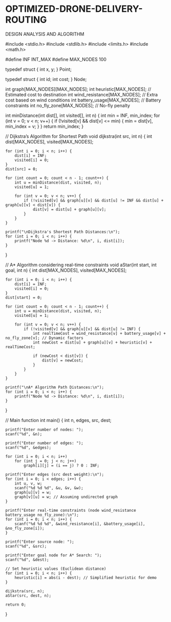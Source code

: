 # OPTIMIZED-DRONE-DELIVERY-ROUTING
DESIGN ANALYSIS AND ALGORITHM 

#include <stdio.h>
#include <stdlib.h>
#include <limits.h>
#include <math.h>

#define INF INT_MAX
#define MAX_NODES 100

typedef struct {
    int x, y;
} Point;

typedef struct {
    int id;
    int cost;
} Node;

int graph[MAX_NODES][MAX_NODES];
int heuristic[MAX_NODES]; // Estimated cost to destination
int wind_resistance[MAX_NODES];  // Extra cost based on wind conditions
int battery_usage[MAX_NODES];    // Battery constraints
int no_fly_zone[MAX_NODES];      // No-fly penalty

int minDistance(int dist[], int visited[], int n) {
    int min = INF, min_index;
    for (int v = 0; v < n; v++) {
        if (!visited[v] && dist[v] <= min) {
            min = dist[v], min_index = v;
        }
    }
    return min_index;
}

// Dijkstra’s Algorithm for Shortest Path
void dijkstra(int src, int n) {
    int dist[MAX_NODES], visited[MAX_NODES];

    for (int i = 0; i < n; i++) {
        dist[i] = INF;
        visited[i] = 0;
    }
    dist[src] = 0;

    for (int count = 0; count < n - 1; count++) {
        int u = minDistance(dist, visited, n);
        visited[u] = 1;
        
        for (int v = 0; v < n; v++) {
            if (!visited[v] && graph[u][v] && dist[u] != INF && dist[u] + graph[u][v] < dist[v]) {
                dist[v] = dist[u] + graph[u][v];
            }
        }
    }

    printf("\nDijkstra's Shortest Path Distances:\n");
    for (int i = 0; i < n; i++) {
        printf("Node %d -> Distance: %d\n", i, dist[i]);
    }
}

// A* Algorithm considering real-time constraints
void aStar(int start, int goal, int n) {
    int dist[MAX_NODES], visited[MAX_NODES];

    for (int i = 0; i < n; i++) {
        dist[i] = INF;
        visited[i] = 0;
    }
    dist[start] = 0;

    for (int count = 0; count < n - 1; count++) {
        int u = minDistance(dist, visited, n);
        visited[u] = 1;

        for (int v = 0; v < n; v++) {
            if (!visited[v] && graph[u][v] && dist[u] != INF) {
                int realTimeCost = wind_resistance[v] + battery_usage[v] + no_fly_zone[v]; // Dynamic factors
                int newCost = dist[u] + graph[u][v] + heuristic[v] + realTimeCost;

                if (newCost < dist[v]) {
                    dist[v] = newCost;
                }
            }
        }
    }

    printf("\nA* Algorithm Path Distances:\n");
    for (int i = 0; i < n; i++) {
        printf("Node %d -> Distance: %d\n", i, dist[i]);
    }
}

// Main function
int main() {
    int n, edges, src, dest;

    printf("Enter number of nodes: ");
    scanf("%d", &n);

    printf("Enter number of edges: ");
    scanf("%d", &edges);

    for (int i = 0; i < n; i++)
        for (int j = 0; j < n; j++)
            graph[i][j] = (i == j) ? 0 : INF;

    printf("Enter edges (src dest weight):\n");
    for (int i = 0; i < edges; i++) {
        int u, v, w;
        scanf("%d %d %d", &u, &v, &w);
        graph[u][v] = w;
        graph[v][u] = w; // Assuming undirected graph
    }

    printf("Enter real-time constraints (node wind_resistance battery_usage no_fly_zone):\n");
    for (int i = 0; i < n; i++) {
        scanf("%d %d %d", &wind_resistance[i], &battery_usage[i], &no_fly_zone[i]);
    }

    printf("Enter source node: ");
    scanf("%d", &src);

    printf("Enter goal node for A* Search: ");
    scanf("%d", &dest);

    // Set heuristic values (Euclidean distance)
    for (int i = 0; i < n; i++) {
        heuristic[i] = abs(i - dest); // Simplified heuristic for demo
    }

    dijkstra(src, n);
    aStar(src, dest, n);

    return 0;
}
